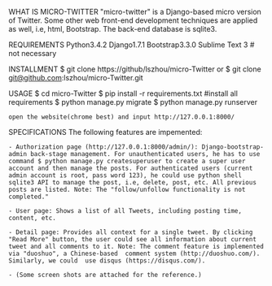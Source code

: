 WHAT IS MICRO-TWITTER
	"micro-twitter" is a Django-based micro version of Twitter. Some other web front-end development techniques are applied as well, i.e, html, Bootstrap. The back-end database is sqlite3. 
	
REQUIREMENTS
	Python3.4.2
    Django1.7.1
    Bootstrap3.3.0
	Sublime Text 3 # not necessary

INSTALLMENT
	$ git clone https://github/lszhou/micro-Twitter
	or
	$ git clone git@github.com:lszhou/micro-Twitter.git

USAGE
	$ cd micro-Twitter
	$ pip install -r requirements.txt  #install all requirements
	$ python manage.py migrate
	$ python manage.py runserver
	
	open the website(chrome best) and input http://127.0.0.1:8000/

SPECIFICATIONS
	The following features are impemented:
	
	- Authorization page (http://127.0.0.1:8000/admin/): Django-bootstrap-admin back-stage management. For unauthenticated users, he has to use command $ python manage.py createsuperuser to create a super user account and then manage the posts. For authenticated users (current admin account is root, pass word 123), he could use python shell sqlite3 API to manage the post, i.e, delete, post, etc. All previous posts are listed. Note: The "follow/unfollow functionality is not completed."
	
	- User page: Shows a list of all Tweets, including posting time, content, etc.
	
	- Detail page: Provides all context for a single tweet. By clicking "Read More" button, the user could see all information about current tweet and all comments to it. Note: The comment feature is implemented via "duoshuo", a Chinese-based  comment system (http://duoshuo.com/). Similarly, we could  use disqus (https://disqus.com/). 
	
    - (Some screen shots are attached for the reference.)